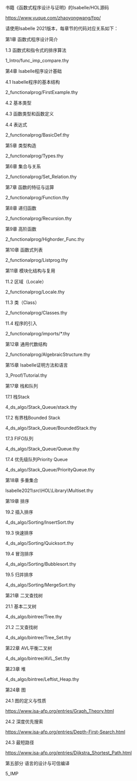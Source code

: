 书籍《函数式程序设计与证明》的Isabelle/HOL源码

https://www.yuque.com/zhaoyongwang/fpp/

请使用Isabelle 2021版本，每章节的代码对应关系如下：


第1章 函数式程序设计简介

1.3 函数式和指令式的排序算法

1_Intro/func_imp_compare.thy

第4章 Isabelle程序设计基础

4.1 Isabelle程序的基本结构

2_functionalprog/FirstExample.thy

4.2 基本类型

4.3 函数类型和函数定义

4.4 表达式

2_functionalprog/BasicDef.thy

第5章 类型构造

2_functionalprog/Types.thy

第6章 集合与关系

2_functionalprog/Set_Relation.thy

第7章 函数的特征与运算

2_functionalprog/Function.thy

第8章 递归函数

2_functionalprog/Recursion.thy

第9章 高阶函数

2_functionalprog/Highorder_Func.thy

第10章 函数式列表

2_functionalprog/Listprog.thy

第11章 模块化结构与复用

11.2 区域（Locale）

2_functionalprog/Locale.thy

11.3 类（Class）

2_functionalprog/Classes.thy

11.4 程序的引入

2_functionalprog/imports/*.thy

第12章 通用代数结构

2_functionalprog/AlgebraicStructure.thy

第15章 Isabelle证明方法和语言

3_Proof/Tutorial.thy

第17章 栈和队列

17.1 栈Stack

4_ds_algo/Stack_Queue/stack.thy

17.2 有界栈Bounded Stack

4_ds_algo/Stack_Queue/BoundedStack.thy

17.3 FIFO队列

4_ds_algo/Stack_Queue/Queue.thy

17.4 优先级队列Priority Queue

4_ds_algo/Stack_Queue/PriorityQueue.thy

第18章 多重集合

Isabelle2021\src\HOL\Library\Multiset.thy


第19章 排序

19.2 插入排序

4_ds_algo/Sorting/InsertSort.thy

19.3 快速排序

4_ds_algo/Sorting/Quicksort.thy

19.4 冒泡排序

4_ds_algo/Sorting/Bubblesort.thy

19.5 归并排序

4_ds_algo/Sorting/MergeSort.thy

第21章 二叉查找树

21.1 基本二叉树

4_ds_algo/bintree/Tree.thy

21.2 二叉查找树

4_ds_algo/bintree/Tree_Set.thy

第22章 AVL平衡二叉树

4_ds_algo/bintree/AVL_Set.thy

第23章 堆

4_ds_algo/bintree/Leftist_Heap.thy

第24章 图

24.1 图的定义与性质

https://www.isa-afp.org/entries/Graph_Theory.html

24.2 深度优先搜索

https://www.isa-afp.org/entries/Depth-First-Search.html

24.3 最短路径

https://www.isa-afp.org/entries/Dijkstra_Shortest_Path.html

第五部分 语言的设计与可信编译

5_IMP


